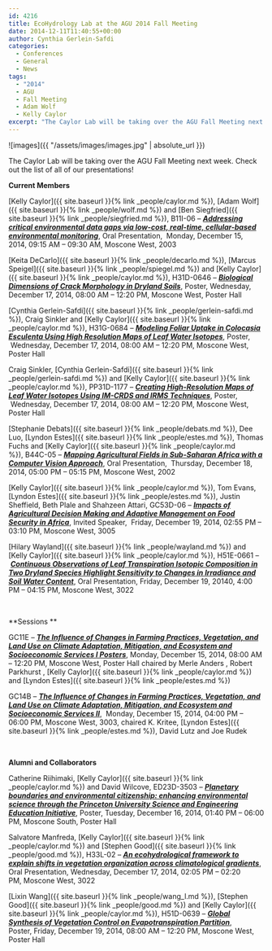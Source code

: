```yaml
---
id: 4216
title: EcoHydrology Lab at the AGU 2014 Fall Meeting
date: 2014-12-11T11:40:55+00:00
author: Cynthia Gerlein-Safdi
categories:
  - Conferences
  - General
  - News
tags:
  - "2014"
  - AGU
  - Fall Meeting
  - Adam Wolf
  - Kelly Caylor
excerpt: "The Caylor Lab will be taking over the AGU Fall Meeting next week."
---
```

![images]({{ "/assets/images/images.jpg" | absolute_url }})

The Caylor Lab will be taking over the AGU Fall Meeting next week.<!--more--> Check out the list of all of our presentations!

**Current Members**

[Kelly Caylor]({{ site.baseurl }}{% link _people/caylor.md %}), [Adam Wolf]({{ site.baseurl }}{% link _people/wolf.md %}) and [Ben Siegfried]({{ site.baseurl }}{% link _people/siegfried.md %}), <span class="itemNumber">B11I-06 &#8211; </span><span class="itemTitle"><em><strong><a href="https://agu.confex.com/agu/fm14/meetingapp.cgi#Paper/20694" target="_blank">Addressing critical environmental data gaps via low-cost, real-time, cellular-based environmental monitoring</a></strong></em>, Oral Presentation,  </span><span class="SlotDate">Monday, December 15, 2014, </span><span class="SlotTime">09:15 AM &#8211; 09:30 AM, </span>Moscone West, 2003

[Keita DeCarlo]({{ site.baseurl }}{% link _people/decarlo.md %}), [Marcus Speigel]({{ site.baseurl }}{% link _people/spiegel.md %}) and [Kelly Caylor]({{ site.baseurl }}{% link _people/caylor.md %}), <span class="itemNumber">H31D-0646 &#8211; </span><span class="itemTitle"><em><strong><a href="https://agu.confex.com/agu/fm14/meetingapp.cgi#Paper/13866" target="_blank">Biological Dimensions of Crack Morphology in Dryland Soils</a></strong></em>, Poster, </span><span class="SlotDate">Wednesday, December 17, 2014, </span><span class="SlotTime">08:00 AM &#8211; 12:20 PM, </span>Moscone West, Poster Hall

[Cynthia Gerlein-Safdi]({{ site.baseurl }}{% link _people/gerlein-safdi.md %}), Craig Sinkler and [Kelly Caylor]({{ site.baseurl }}{% link _people/caylor.md %}), <span class="itemNumber">H31G-0684 &#8211; </span><span class="itemTitle"><em><strong><a href="https://agu.confex.com/agu/fm14/meetingapp.cgi#Paper/7881" target="_blank">Modeling Foliar Uptake in Colocasia Esculenta Using High Resolution Maps of Leaf Water Isotopes</a></strong></em>, Poster,  </span><span class="SlotDate">Wednesday, December 17, 2014, </span><span class="SlotTime">08:00 AM &#8211; 12:20 PM, </span>Moscone West, Poster Hall

Craig Sinkler, [Cynthia Gerlein-Safdi]({{ site.baseurl }}{% link _people/gerlein-safdi.md %}) and [Kelly Caylor]({{ site.baseurl }}{% link _people/caylor.md %}), <span class="itemNumber">PP31D-1177 &#8211; </span><span class="itemTitle"><em><strong><a href="https://agu.confex.com/agu/fm14/meetingapp.cgi#Paper/11579" target="_blank">Creating High-Resolution Maps of Leaf Water Isotopes Using IM-CRDS and IRMS Techniques</a></strong></em>, Poster,  </span><span class="SlotDate">Wednesday, December 17, 2014, </span><span class="SlotTime">08:00 AM &#8211; 12:20 PM, </span>Moscone West, Poster Hall

[Stephanie Debats]({{ site.baseurl }}{% link _people/debats.md %}), Dee Luo, [Lyndon Estes]({{ site.baseurl }}{% link _people/estes.md %}), Thomas Fuchs and [Kelly Caylor]({{ site.baseurl }}{% link _people/caylor.md %}), <span class="itemNumber">B44C-05 &#8211; </span><span class="itemTitle"><em><strong><a href="https://agu.confex.com/agu/fm14/meetingapp.cgi#Paper/21926" target="_blank">Mapping Agricultural Fields in Sub-Saharan Africa with a Computer Vision Approach</a></strong></em>, Oral Presentation,  </span><span class="SlotDate">Thursday, December 18, 2014, </span><span class="SlotTime">05:00 PM &#8211; 05:15 PM, </span>Moscone West, 2002

[Kelly Caylor]({{ site.baseurl }}{% link _people/caylor.md %}), Tom Evans, [Lyndon Estes]({{ site.baseurl }}{% link _people/estes.md %}), Justin Sheffield, Beth Plale and Shahzeen Attari, <span class="itemNumber">GC53D-06 &#8211; </span><span class="itemTitle"><em><strong><a href="https://agu.confex.com/agu/fm14/meetingapp.cgi#Paper/20576" target="_blank">Impacts of Agricultural Decision Making and Adaptive Management on Food Security in Africa</a></strong></em>, Invited Speaker,  </span><span class="SlotDate">Friday, December 19, 2014, </span><span class="SlotTime">02:55 PM &#8211; 03:10 PM, </span>Moscone West, 3005

[Hilary Wayland]({{ site.baseurl }}{% link _people/wayland.md %}) and [Kelly Caylor]({{ site.baseurl }}{% link _people/caylor.md %}), <span class="itemNumber">H51E-0661 &#8211; </span><span class="itemTitle"><em><strong><a href="https://agu.confex.com/agu/fm14/meetingapp.cgi#Paper/13184" target="_blank">Continuous Observations of Leaf Transpiration Isotopic Composition in Two Dryland Species Highlight Sensitivity to Changes in Irradiance and Soil Water Content</a></strong></em>, Oral Presentation, </span><span class="SlotDate">Friday, December 19, 2014</span><span class="SlotTime">0, 4:00 PM &#8211; 04:15 PM, </span>Moscone West, 3022

&nbsp;

**Sessions **

<span class="itemNumber"><span class="itemNumber">GC11E &#8211;<em> </em></span><span class="itemTitle"><em><strong><a href="https://agu.confex.com/agu/fm14/meetingapp.cgi#Session/5183" target="_blank">The Influence of Changes in Farming Practices, Vegetation, and Land Use on Climate Adaptation, Mitigation, and Ecosystem and Socioeconomic Services I Posters</a></strong></em>, </span><span class="SlotDate">Monday, December 15, 2014, </span><span class="SlotTime">08:00 AM &#8211; 12:20 PM, </span>Moscone West, Poster Hall chaired by Merle Anders , Robert Parkhurst , [Kelly Caylor]({{ site.baseurl }}{% link _people/caylor.md %}) and [Lyndon Estes]({{ site.baseurl }}{% link _people/estes.md %})</span>

<span class="itemNumber">GC14B &#8211; </span><span class="itemTitle"><em><strong><a href="https://agu.confex.com/agu/fm14/meetingapp.cgi#Session/2687" target="_blank">The Influence of Changes in Farming Practices, Vegetation, and Land Use on Climate Adaptation, Mitigation, and Ecosystem and Socioeconomic Services II</a></strong></em>,  </span><span class="SlotDate">Monday, December 15, 2014, </span><span class="SlotTime">04:00 PM &#8211; 06:00 PM, </span>Moscone West, 3003, chaired K. Kritee, [Lyndon Estes]({{ site.baseurl }}{% link _people/estes.md %}), David Lutz and Joe Rudek

&nbsp;

**Alumni and Collaborators**

Catherine Riihimaki, [Kelly Caylor]({{ site.baseurl }}{% link _people/caylor.md %}) and David Wilcove, <span class="itemNumber">ED23D-3503 &#8211; </span><span class="itemTitle"><em><strong><a href="https://agu.confex.com/agu/fm14/meetingapp.cgi#Paper/16882" target="_blank">Planetary boundaries and environmental citizenship: enhancing environmental science through the Princeton University Science and Engineering Education Initiative</a></strong></em>, Poster, </span><span class="SlotDate">Tuesday, December 16, 2014, </span><span class="SlotTime">01:40 PM &#8211; 06:00 PM, </span>Moscone South, Poster Hall

Salvatore Manfreda, [Kelly Caylor]({{ site.baseurl }}{% link _people/caylor.md %}) and [Stephen Good]({{ site.baseurl }}{% link _people/good.md %}), <span class="itemNumber">H33L-02 &#8211; </span><span class="itemTitle"><em><strong><a href="https://agu.confex.com/agu/fm14/meetingapp.cgi#Paper/28817" target="_blank">An ecohydrological framework to explain shifts in vegetation organization across climatological gradients</a></strong></em>, Oral Presentation, </span><span class="SlotDate">Wednesday, December 17, 2014, </span><span class="SlotTime">02:05 PM &#8211; 02:20 PM, </span>Moscone West, 3022

[Lixin Wang]({{ site.baseurl }}{% link _people/wang_l.md %}), [Stephen Good]({{ site.baseurl }}{% link _people/good.md %}) and [Kelly Caylor]({{ site.baseurl }}{% link _people/caylor.md %}), <span class="itemNumber">H51D-0639 &#8211; </span><span class="itemTitle"><em><strong><a href="https://agu.confex.com/agu/fm14/meetingapp.cgi#Paper/11575" target="_blank">Global Synthesis of Vegetation Control on Evapotranspiration Partition</a></strong></em>, Poster, </span><span class="SlotDate">Friday, December 19, 2014, </span><span class="SlotTime">08:00 AM &#8211; 12:20 PM, </span>Moscone West, Poster Hall

&nbsp;